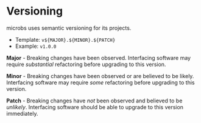 # [](versioning)Versioning

microbs uses semantic versioning for its projects.

* Template: `v${MAJOR}.${MINOR}.${PATCH}`
* Example: `v1.0.0`

**Major** - Breaking changes have been observed. Interfacing software may require *substantial* refactoring before upgrading to this version.

**Minor** - Breaking changes have been observed or are believed to be likely. Interfacing software may require *some* refactoring before upgrading to this version.

**Patch** - Breaking changes have *not* been observed and believed to be *unlikely*. Interfacing software should be able to upgrade to this version immediately.
